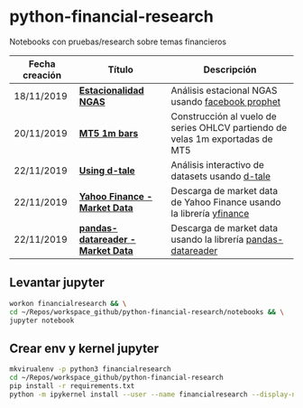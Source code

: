 # python-financial-research

Notebooks con pruebas/research sobre temas financieros

| Fecha creación | Título | Descripción |
| ------------- | ------------- | ------------- |
| 18/11/2019  | **[Estacionalidad NGAS](notebooks/Estacionalidad%20NGAS.ipynb)** | Análisis estacional NGAS usando [facebook prophet](https://facebook.github.io/prophet/) |
| 20/11/2019  | **[MT5 1m bars](notebooks/MT5%201m%20bars.ipynb)** | Construcción al vuelo de series OHLCV partiendo de velas 1m exportadas de MT5 |
| 22/11/2019  | **[Using d-tale](notebooks/Using%20d-tale.ipynb)** | Análisis interactivo de datasets usando [d-tale](https://github.com/manahl/dtale) |
| 22/11/2019  | **[Yahoo Finance - Market Data](notebooks/Yahoo%20Finance%20-%20Market%20Data.ipynb)** | Descarga de market data de Yahoo Finance usando la librería [yfinance](https://github.com/ranaroussi/yfinance) |
| 22/11/2019  | **[pandas-datareader - Market Data](notebooks/pandas-datareader%20-%20Market%20Data.ipynb)** | Descarga de market data usando la librería [pandas-datareader](https://github.com/pydata/pandas-datareader) |

## Levantar jupyter

```bash
workon financialresearch && \
cd ~/Repos/workspace_github/python-financial-research/notebooks && \
jupyter notebook
```

## Crear env y kernel jupyter

```bash
mkvirualenv -p python3 financialresearch
cd ~/Repos/workspace_github/python-financial-research
pip install -r requirements.txt
python -m ipykernel install --user --name financialresearch --display-name "Python 3 (financialresearch)"
```
